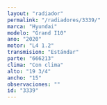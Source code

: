 ```yaml
---
layout: "radiador"
permalink: "/radiadores/3339/"
marca: "Hyundai"
modelo: "Grand I10"
ano: "2020"
motor: "L4 1.2"
transmision: "Estándar"
parte: "666213"
clima: "Con clima"
alto: "19 3/4"
ancho: "15"
observaciones: ""
id: "3339"
---
```


